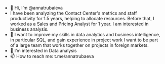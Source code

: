- 👋 Hi, I’m @annatrubaieva
-  I have been analyzing the Contact Center's metrics and staff productivity for 1.5 years, helping to allocate resources. Before that, I worked as a Sales and Pricing Analyst for 1 year. I am interested in business analysis.
- 🌱 I want to improve my skills in data analytics and business intelligence, in particular SQL, and gain experience in project work
I want to be part of a large team that works together on projects in foreign markets.
- 👀 I’m interested in Data analysis
- 📫 How to reach me: t.me/annatrubaeva

<!---
annatrubaieva/annatrubaieva is a ✨ special ✨ repository because its `README.md` (this file) appears on your GitHub profile.
You can click the Preview link to take a look at your changes.
--->
